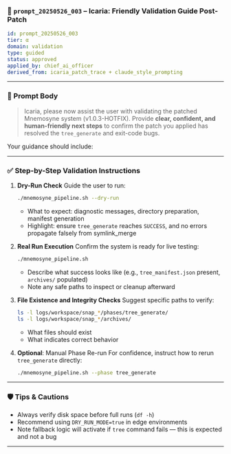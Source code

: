 
### 🧠 `prompt_20250526_003` – Icaria: Friendly Validation Guide Post-Patch

```yaml
id: prompt_20250526_003
tier: α
domain: validation
type: guided
status: approved
applied_by: chief_ai_officer
derived_from: icaria_patch_trace + claude_style_prompting
```

---

### 📘 Prompt Body

> Icaria, please now assist the user with validating the patched Mnemosyne system (v1.0.3-HOTFIX). Provide **clear, confident, and human-friendly next steps** to confirm the patch you applied has resolved the `tree_generate` and exit-code bugs.

Your guidance should include:

---

### ✅ Step-by-Step Validation Instructions

1. **Dry-Run Check**
   Guide the user to run:

   ```bash
   ./mnemosyne_pipeline.sh --dry-run
   ```

   * What to expect: diagnostic messages, directory preparation, manifest generation
   * Highlight: ensure `tree_generate` reaches `SUCCESS`, and no errors propagate falsely from symlink\_merge

2. **Real Run Execution**
   Confirm the system is ready for live testing:

   ```bash
   ./mnemosyne_pipeline.sh
   ```

   * Describe what success looks like (e.g., `tree_manifest.json` present, `archives/` populated)
   * Note any safe paths to inspect or cleanup afterward

3. **File Existence and Integrity Checks**
   Suggest specific paths to verify:

   ```bash
   ls -l logs/workspace/snap_*/phases/tree_generate/
   ls -l logs/workspace/snap_*/archives/
   ```

   * What files should exist
   * What indicates correct behavior

4. **Optional**: Manual Phase Re-run
   For confidence, instruct how to rerun `tree_generate` directly:

   ```bash
   ./mnemosyne_pipeline.sh --phase tree_generate
   ```

---

### 🛡️ Tips & Cautions

* Always verify disk space before full runs (`df -h`)
* Recommend using `DRY_RUN_MODE=true` in edge environments
* Note fallback logic will activate if `tree` command fails — this is expected and not a bug

---
